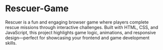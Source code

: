 # Rescuer-Game
Rescuer is a fun and engaging browser game where players complete rescue missions through interactive challenges. Built with HTML, CSS, and JavaScript, this project highlights game logic, animations, and responsive design—perfect for showcasing your frontend and game development skills.
